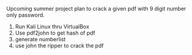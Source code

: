 Upcoming summer project plan to crack a given pdf with 9 digit number only password.
1. Run Kali Linux thru VirtualBox
2. Use pdf2john to get hash of pdf
3. generate numberlist
4. use john the ripper to crack the pdf
